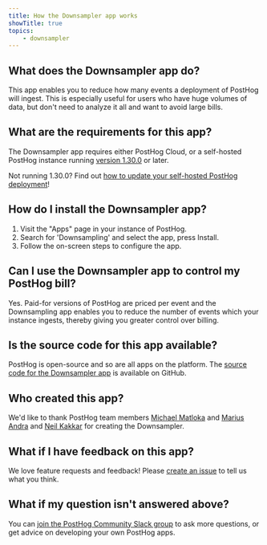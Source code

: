 ```yaml
---
title: How the Downsampler app works
showTitle: true
topics:
    - downsampler
---
```


## What does the Downsampler app do?

This app enables you to reduce how many events a deployment of PostHog will ingest. This is especially useful for users who have huge volumes of data, but don't need to analyze it all and want to avoid large bills. 

## What are the requirements for this app?

The Downsampler app requires either PostHog Cloud, or a self-hosted PostHog instance running [version 1.30.0](https://posthog.com/blog/the-posthog-array-1-30-0) or later. 

Not running 1.30.0? Find out [how to update your self-hosted PostHog deployment](https://posthog.com/docs/self-host/configure/upgrading-posthog)! 


## How do I install the Downsampler app?

1. Visit the "Apps" page in your instance of PostHog.
2. Search for 'Downsampling' and select the app, press Install.
3. Follow the on-screen steps to configure the app.

## Can I use the Downsampler app to control my PostHog bill?

Yes. Paid-for versions of PostHog are priced per event and the Downsampling app enables you to reduce the number of events which your instance ingests, thereby giving you greater control over billing.

## Is the source code for this app available?

PostHog is open-source and so are all apps on the platform. The [source code for the Downsampler app](https://github.com/PostHog/downsampling-plugin) is available on GitHub. 

## Who created this app?

We'd like to thank PostHog team members [Michael Matloka](https://github.com/Twixes) and [Marius Andra](https://github.com/mariusandra) and [Neil Kakkar](https://github.com/neilkakkar) for creating the Downsampler. 

## What if I have feedback on this app?

We love feature requests and feedback! Please [create an issue](https://github.com/PostHog/posthog/issues/new?assignees=&labels=enhancement%2C+feature&template=feature_request.md) to tell us what you think. 

## What if my question isn't answered above?

You can [join the PostHog Community Slack group](/slack) to ask more questions, or get advice on developing your own PostHog apps.